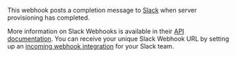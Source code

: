 This webhook posts a completion message to [Slack](https://slack.com) when server provisioning has completed.

More information on Slack Webhooks is available in their [API documentation](https://api.slack.com/incoming-webhooks). You can receive your unique Slack Webhook URL by setting up an [incoming webhook integration](https://my.slack.com/services/new/incoming-webhook/) for your Slack team.
